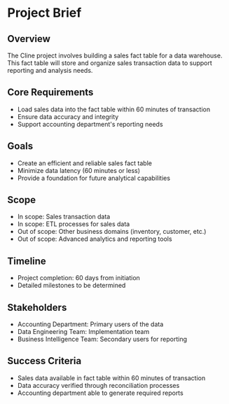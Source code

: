 # Project Brief

## Overview
The Cline project involves building a sales fact table for a data warehouse. This fact table will store and organize sales transaction data to support reporting and analysis needs.

## Core Requirements
- Load sales data into the fact table within 60 minutes of transaction
- Ensure data accuracy and integrity
- Support accounting department's reporting needs

## Goals
- Create an efficient and reliable sales fact table
- Minimize data latency (60 minutes or less)
- Provide a foundation for future analytical capabilities

## Scope
- In scope: Sales transaction data
- In scope: ETL processes for sales data
- Out of scope: Other business domains (inventory, customer, etc.)
- Out of scope: Advanced analytics and reporting tools

## Timeline
- Project completion: 60 days from initiation
- Detailed milestones to be determined

## Stakeholders
- Accounting Department: Primary users of the data
- Data Engineering Team: Implementation team
- Business Intelligence Team: Secondary users for reporting

## Success Criteria
- Sales data available in fact table within 60 minutes of transaction
- Data accuracy verified through reconciliation processes
- Accounting department able to generate required reports
